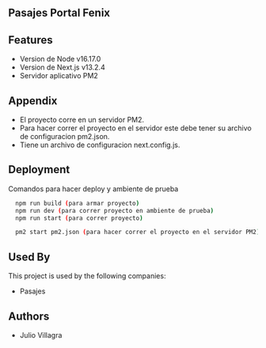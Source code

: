 ## Pasajes Portal Fenix



## Features

- Version de Node v16.17.0
- Version de Next.js v13.2.4
- Servidor aplicativo PM2



## Appendix

- El proyecto corre en un servidor PM2.
- Para hacer correr el proyecto en el servidor este debe tener su archivo de configuracion pm2.json.
- Tiene un archivo de configuracion next.config.js.


## Deployment

Comandos para hacer deploy y ambiente de prueba

```bash
  npm run build (para armar proyecto)
  npm run dev (para correr proyecto en ambiente de prueba)
  npm run start (para correr proyecto)

  pm2 start pm2.json (para hacer correr el proyecto en el servidor PM2)
```

## Used By

This project is used by the following companies:

- Pasajes



## Authors

- Julio Villagra

